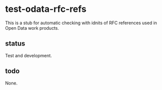 test-odata-rfc-refs
===================

This is a stub for automatic checking with idnits of RFC references used in Open Data work products.


status
------

Test and development. 

todo
----

None.


 
